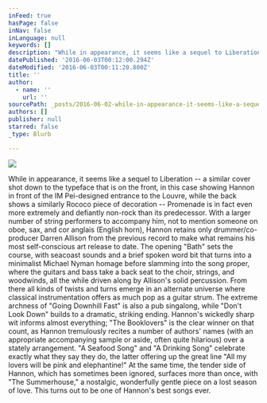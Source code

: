```yaml
---
inFeed: true
hasPage: false
inNav: false
inLanguage: null
keywords: []
description: "While in appearance, it seems like a sequel to Liberation -- a similar cover shot down to the typeface that is on the front, in this case showing Hannon in front of the IM Pei-designed entrance to the Louvre, while the back shows a similarly Rococo piece of decoration -- Promenade is in fact even more extremely and defiantly non-rock than its predecessor. With a larger number of string performers to accompany him, not to mention someone on oboe, sax, and cor anglais (English horn), Hannon retains only drummer/co-producer Darren Allison from the previous record to make what remains his most self-conscious art release to date. The opening \"Bath\" sets the course, with seacoast sounds and a brief spoken word bit that turns into a minimalist Michael Nyman homage before slamming into the song proper, where the guitars and bass take a back seat to the choir, strings, and woodwinds, all the while driven along by Allison's solid percussion. From there all kinds of twists and turns emerge in an alternate universe where classical instrumentation offers as much pop as a guitar strum. The extreme archness of \"Going Downhill Fast\" is also a pub singalong, while \"Don't Look Down\" builds to a dramatic, striking ending. Hannon's wickedly sharp wit informs almost everything; \"The Booklovers\" is the clear winner on that count, as Hannon tremulously recites a number of authors' names (with an appropriate accompanying sample or aside, often quite hilarious) over a stately arrangement. \"A Seafood Song\" and \"A Drinking Song\" celebrate exactly what they say they do, the latter offering up the great line \"All my lovers will be pink and elephantine!\" At the same time, the tender side of Hannon, which has sometimes been ignored, surfaces more than once, with \"The Summerhouse,\" a nostalgic, wonderfully gentle piece on a lost season of love. This turns out to be one of Hannon's best songs ever."
datePublished: '2016-06-03T00:12:00.294Z'
dateModified: '2016-06-03T00:11:20.800Z'
title: ''
author:
  - name: ''
    url: ''
sourcePath: _posts/2016-06-02-while-in-appearance-it-seems-like-a-sequel-to-liberation-.md
authors: []
publisher: null
starred: false
_type: Blurb

---
```

![](https://the-grid-user-content.s3-us-west-2.amazonaws.com/134ca95e-6f78-4206-98a9-ab903ef09aaf.png)

While in appearance, it seems like a sequel to Liberation -- a similar cover shot down to the typeface that is on the front, in this case showing Hannon in front of the IM Pei-designed entrance to the Louvre, while the back shows a similarly Rococo piece of decoration -- Promenade is in fact even more extremely and defiantly non-rock than its predecessor. With a larger number of string performers to accompany him, not to mention someone on oboe, sax, and cor anglais (English horn), Hannon retains only drummer/co-producer Darren Allison from the previous record to make what remains his most self-conscious art release to date. The opening "Bath" sets the course, with seacoast sounds and a brief spoken word bit that turns into a minimalist Michael Nyman homage before slamming into the song proper, where the guitars and bass take a back seat to the choir, strings, and woodwinds, all the while driven along by Allison's solid percussion. From there all kinds of twists and turns emerge in an alternate universe where classical instrumentation offers as much pop as a guitar strum. The extreme archness of "Going Downhill Fast" is also a pub singalong, while "Don't Look Down" builds to a dramatic, striking ending. Hannon's wickedly sharp wit informs almost everything; "The Booklovers" is the clear winner on that count, as Hannon tremulously recites a number of authors' names (with an appropriate accompanying sample or aside, often quite hilarious) over a stately arrangement. "A Seafood Song" and "A Drinking Song" celebrate exactly what they say they do, the latter offering up the great line "All my lovers will be pink and elephantine!" At the same time, the tender side of Hannon, which has sometimes been ignored, surfaces more than once, with "The Summerhouse," a nostalgic, wonderfully gentle piece on a lost season of love. This turns out to be one of Hannon's best songs ever.